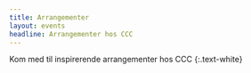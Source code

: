 ```yaml
---
title: Arrangementer
layout: events
headline: Arrangementer hos CCC
---
```


Kom med til inspirerende arrangementer hos CCC
{:.text-white}